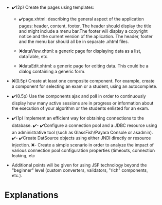 
- ✔️(2p) Create the pages using templates:
	-  ✔️page.xhtml: describing the general aspect of the application pages: header, content, footer. The header should display the title and might include a menu bar.The footer will display a copyright notice and the current version of the aplication. The header, footer and the menu bar should all be in separate .xhtml files.

	- ❌dataView.xhtml: a generic page for displaying data as a list, dataTable, etc.

	- ❌dataEdit.xhtml: a generic page for editing data. This could be a dialog containing a generic form.

- ❌(0.5p) Create at least one composite component. For example, create a component for selecting an exam or a student, using an autocomplete.
- ✔️(0.5p) Use the components ajax and poll in order to continuously display how many active sessions are in progress or information about the execution of your algorithm or the students enlisted for an exam.
- ✔️(1p) Implement an efficient way for obtaining connections to the database.
	✔️-  ✔️Configure a connection pool and a JDBC resource using an administrative tool (such as GlassFish/Payara Console or asadmin).
	✔️-  ✔️Create DatSource objects using either JNDI directly or resource injection.
	❌-  Create a simple scenario in order to analyze the impact of various connection pool configuration properties (timeouts, connection leaking, etc

- Additional points will be given for using JSF technology beyond the "beginner" level (custom converters, validators, "rich" components, etc.).


# Explanations
